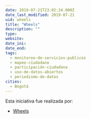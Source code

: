 ```yaml
---
date: 2019-07-21T23:02:24.000Z
date_last_modified: 2019-07-21
uid: wheels
title: "Wheels"
description: ""
type: 
website: 
date_ini: 
date_end: 
tags:
  - monitoreo-de-servicios-publicos
  - mapeo-ciudadano
  - participación-ciudadana
  - uso-de-datos-abiertos
  - periodismo-de-datos
cities: 
  - Bogotá
---
```


Esta iniciativa fue realizada por:

- [Wheels](/i/wheels.html)

